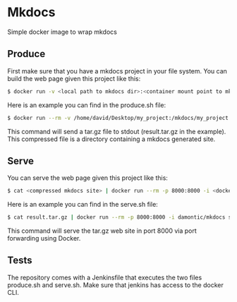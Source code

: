 # Mkdocs

Simple docker image to wrap mkdocs

## Produce

First make sure that you have a mkdocs project in your file system.
You can build the web page given this project like this:

```bash
$ docker run -v <local path to mkdocs dir>:<container mount point to mkdocs dir> <docker image name> produce <container mount point to mkdocs dir>
```

Here is an example you can find in the produce.sh file:
```bash
$ docker run --rm -v /home/david/Desktop/my_project:/mkdocs/my_project damontic/mkdocs produce /mkdocs/my_project > result.tar.gz
```

This command will send a tar.gz file to stdout (result.tar.gz in the example). This compressed file is a directory containing a mkdocs generated site.

## Serve

You can serve the web page given this project like this:

```bash
$ cat <compressed mkdocs site> | docker run --rm -p 8000:8000 -i <docker image name> serve
```

Here is an example you can find in the serve.sh file:
```bash
$ cat result.tar.gz | docker run --rm -p 8000:8000 -i damontic/mkdocs serve
```

This command will serve the tar.gz web site in port 8000 via port forwarding using Docker.

## Tests

The repository comes with a Jenkinsfile that executes the two files produce.sh and serve.sh. Make sure that jenkins has access to the docker CLI.

